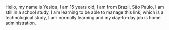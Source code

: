 Hello, my name is Yesica, 
I am 15 years old, I am from Brazil,
São Paulo,
I am still in a school study,
I am learning to be able
to manage this link, which is
a technological study, I am 
normally learning and my day-to-day 
job is home administration.  
